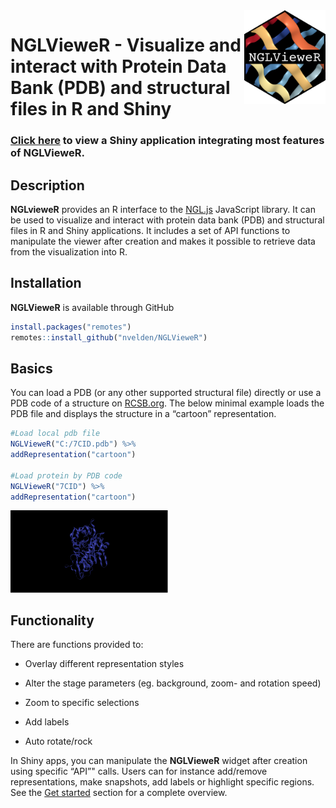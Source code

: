 
<img src="man/figures/logo.PNG" class="logo" align="right" height="150px"/>

# **NGLVieweR** - Visualize and interact with Protein Data Bank (PDB) and structural files in R and Shiny

### [Click here](https://www.nvelden.com/shiny/shiny_NGLVieweR/) to view a Shiny application integrating most features of **NGLVieweR**.

## Description

**NGLvieweR** provides an R interface to the
[NGL.js](http://nglviewer.org/ngl/api/) JavaScript library. It can be
used to visualize and interact with protein data bank (PDB) and
structural files in R and Shiny applications. It includes a set of API
functions to manipulate the viewer after creation and makes it possible
to retrieve data from the visualization into R.

## Installation

**NGLVieweR** is available through GitHub

``` r
install.packages("remotes")
remotes::install_github("nvelden/NGLVieweR")
```

## Basics

You can load a PDB (or any other supported structural file) directly or
use a PDB code of a structure on [RCSB.org](https://www.rcsb.org/). The
below minimal example loads the PDB file and displays the structure in a
“cartoon” representation.

``` r
#Load local pdb file
NGLVieweR("C:/7CID.pdb") %>%
addRepresentation("cartoon")

#Load protein by PDB code
NGLVieweR("7CID") %>%
addRepresentation("cartoon")
```

<img src="man/figures/cartoon_representation.PNG" class="screenshot" width="50%"/>

## Functionality

There are functions provided to:

-   Overlay different representation styles

-   Alter the stage parameters (eg. background, zoom- and rotation
    speed)

-   Zoom to specific selections

-   Add labels

-   Auto rotate/rock

In Shiny apps, you can manipulate the **NGLVieweR** widget after
creation using specific “API”" calls. Users can for instance add/remove
representations, make snapshots, add labels or highlight specific
regions. See the [Get
started](https://nvelden.github.io/NGLVieweR/articles/NGLVieweR.html)
section for a complete overview.
